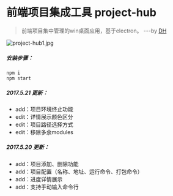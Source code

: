 # 前端项目集成工具 project-hub

> 前端项目集中管理的win桌面应用，基于electron。 ---by [DH](http://denghao.me)

![project-hub1.jpg][1]

##### 安装步骤：
    npm i
	npm start

##### 2017.5.21 更新：
- add：项目环境终止功能
- edit：详情展示颜色区分
- edit：项目路径选择方式
- edit：移除多余modules

##### 2017.5.20 更新：
- add：项目添加、删除功能
- add：项目配置（名称、地址、运行命令、打包命令）
- add：进度详情展示
- add：支持手动输入命令行

[1]: http://denghao.me/usr/uploads/2017/05/3336752715.jpg